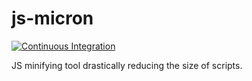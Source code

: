 # js-micron

[![Continuous Integration](https://github.com/dotandl/js-micron/actions/workflows/CI.yml/badge.svg)](https://github.com/dotandl/js-micron/actions/workflows/CI.yml)

JS minifying tool drastically reducing the size of scripts.
